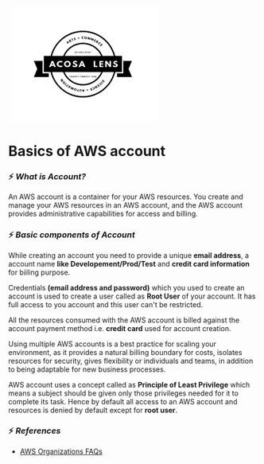 [<img alt="acosalens" width="300px" src="https://github.com/jindalvishal09/AWS/blob/main/Resources/other/Acosa_logo.png" />](https://acosalens.com)

# Basics of AWS account

### ⚡ _What is Account?_
An AWS account is a container for your AWS resources. You create and manage your AWS resources in an AWS account, and the AWS account provides administrative capabilities for access and billing.

### ⚡ _Basic components of Account_

While creating an account you need to provide a unique **email address**, a account name **like Developement/Prod/Test** and **credit card information** for biiling purpose.

Credentials **(email address and password)** which you used to create an account is used to create a user called as **Root User** of your account. It has full access to you account and this user can't be restricted.

All the resources consumed with the AWS account is billed against the account payment method i.e. **credit card** used for account creation.

Using multiple AWS accounts is a best practice for scaling your environment, as it provides a natural billing boundary for costs, isolates resources for security, gives flexibility or individuals and teams, in addition to being adaptable for new business processes.

AWS account uses a concept called as **Principle of Least Privilege** which means a subject should be given only those privileges needed for it to complete its task. Hence
by default all access to an AWS account and resources is denied by default except for **root user**.

### ⚡ _References_

* [AWS Organizations FAQs](https://aws.amazon.com/organizations/faqs/)
